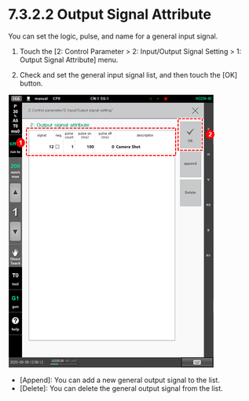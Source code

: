 # 7.3.2.2 Output Signal Attribute

You can set the logic, pulse, and name for a general input signal.

1.	Touch the \[2: Control Parameter &gt; 2: Input/Output Signal Setting &gt; 1: Output Signal Attribute\] menu. 

2.	Check and set the general input signal list, and then touch the \[OK\] button.

![](../../../_assets/image_440.png)

* \[Append\]: You can add a new general output signal to the list.
* \[Delete\]: You can delete the general output signal from the list.





